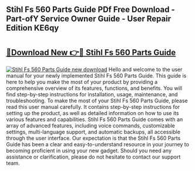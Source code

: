 ## Stihl Fs 560 Parts Guide PDf Free Download - Part-ofY Service Owner Guide - User Repair Edition KE6qy

# <h2><a href="http://bc53113.oget.top/?id=Stihl+Fs+560+Parts+Guide">🔗Download New 👉🔴 Stihl Fs 560 Parts Guide</a></h2>

[![Stihl Fs 560 Parts Guide new download](https://i.imgur.com/5g1atiW.png)](http://bc53113.oget.top/?id=Stihl+Fs+560+Parts+Guide)
Hello and welcome to the user manual for your newly implemented Stihl Fs 560 Parts Guide. This guide is here to help you make the most of your product by providing a comprehensive overview of its features, functions, and benefits. You will find step-by-step instructions for installation, usage, maintenance, and troubleshooting. To make the most of your Stihl Fs 560 Parts Guide, please read this user manual carefully. It contains step-by-step instructions for setting up the product, as well as detailed information on how to use its various features and capabilities. Stihl Fs 560 Parts Guide comes with an array of advanced features, including voice commands, customizable settings, multi-language support, and automatic backups, all accessible through the user interface. Our expectation is that the Stihl Fs 560 Parts Guide has been a clear and easy-to-understand resource in your journey to becoming proficient in using your new gadget. Should you need any assistance or clarification, please do not hesitate to contact our support team.

